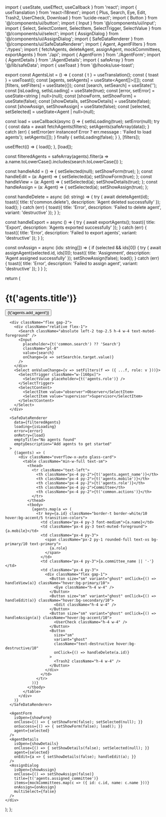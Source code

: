 import { useState, useEffect, useCallback } from 'react';
import { useTranslation } from 'react-i18next';
import { Plus, Search, Eye, Edit, Trash2, UserCheck, Download } from 'lucide-react';
import { Button } from '@/components/ui/button';
import { Input } from '@/components/ui/input';
import { Select, SelectContent, SelectItem, SelectTrigger, SelectValue } from '@/components/ui/select';
import { AssignDialog } from '@/components/ui/AssignDialog';
import { SafeDataRenderer } from '@/components/ui/SafeDataRenderer';
import { Agent, AgentFilters } from './types';
import { fetchAgents, deleteAgent, assignAgent, mockCommittees, exportAgents } from './api';
import { AgentForm } from './AgentForm';
import { AgentDetails } from './AgentDetails';
import { safeArray } from '@/lib/safeData';
import { useToast } from '@/hooks/use-toast';

export const AgentsList = () => {
  const { t } = useTranslation();
  const { toast } = useToast();
  const [agents, setAgents] = useState<Agent[]>([]);
  const [filters, setFilters] = useState<AgentFilters>({});
  const [search, setSearch] = useState('');
  const [isLoading, setIsLoading] = useState(true);
  const [error, setError] = useState<string | null>(null);
  const [showForm, setShowForm] = useState(false);
  const [showDetails, setShowDetails] = useState(false);
  const [showAssign, setShowAssign] = useState(false);
  const [selected, setSelected] = useState<Agent | null>(null);

  const load = useCallback(async () => {
    setIsLoading(true);
    setError(null);
    try {
      const data = await fetchAgents(filters);
      setAgents(safeArray(data));
    } catch (err) {
      setError(err instanceof Error ? err.message : 'Failed to load agents');
      setAgents([]);
    } finally {
      setIsLoading(false);
    }
  }, [filters]);

  useEffect(() => { load(); }, [load]);
  
  const filteredAgents = safeArray(agents).filter(a =>
    a.name.toLowerCase().includes(search.toLowerCase())
  );

  const handleAdd = () => { setSelected(null); setShowForm(true); };
  const handleEdit = (a: Agent) => { setSelected(a); setShowForm(true); };
  const handleView = (a: Agent) => { setSelected(a); setShowDetails(true); };
  const handleAssign = (a: Agent) => { setSelected(a); setShowAssign(true); };
  
  const handleDelete = async (id: string) => {
    try {
      await deleteAgent(id);
      toast({ title: t('common.delete'), description: 'Agent deleted successfully' });
      load();
    } catch (err) {
      toast({ title: 'Error', description: 'Failed to delete agent', variant: 'destructive' });
    }
  };

  const handleExport = async () => {
    try {
      await exportAgents();
      toast({ title: 'Export', description: 'Agents exported successfully' });
    } catch (err) {
      toast({ title: 'Error', description: 'Failed to export agents', variant: 'destructive' });
    }
  };

  const onAssign = async (ids: string[]) => {
    if (selected && ids[0]) {
      try {
        await assignAgent(selected.id, ids[0]);
        toast({ title: 'Assignment', description: 'Agent assigned successfully' });
        setShowAssign(false);
        load();
      } catch (err) {
        toast({ title: 'Error', description: 'Failed to assign agent', variant: 'destructive' });
      }
    }
  };

  return (
    <div className="space-y-4">
      <div className="flex justify-between items-center">
        <h1 className="text-2xl font-bold text-gradient-primary">{t('agents.title')}</h1>
        <Button onClick={handleAdd} className="bg-gradient-primary text-white">
          <Plus className="h-4 w-4 mr-2" />{t('agents.add_agent')}
        </Button>
      </div>

      <div className="flex gap-2">
        <div className="relative flex-1">
          <Search className="absolute left-2 top-2.5 h-4 w-4 text-muted-foreground" />
          <Input
            placeholder={t('common.search') ?? 'Search'}
            className="pl-8"
            value={search}
            onChange={e => setSearch(e.target.value)}
          />
        </div>
        <Select onValueChange={v => setFilters(f => ({ ...f, role: v }))}>
          <SelectTrigger className="w-[160px]">
            <SelectValue placeholder={t('agents.role')} />
          </SelectTrigger>
          <SelectContent>
            <SelectItem value="observer">Observer</SelectItem>
            <SelectItem value="supervisor">Supervisor</SelectItem>
          </SelectContent>
        </Select>
      </div>

      <SafeDataRenderer
        data={filteredAgents}
        loading={isLoading}
        error={error}
        onRetry={load}
        emptyTitle="No agents found"
        emptyDescription="Add agents to get started"
      >
        {(agents) => (
          <div className="overflow-x-auto glass-card">
            <table className="min-w-full text-sm">
              <thead>
                <tr className="text-left">
                  <th className="px-4 py-2">{t('agents.agent_name')}</th>
                  <th className="px-4 py-2">{t('agents.mobile')}</th>
                  <th className="px-4 py-2">{t('agents.role')}</th>
                  <th className="px-4 py-2">Committee</th>
                  <th className="px-4 py-2">{t('common.actions')}</th>
                </tr>
              </thead>
              <tbody>
                {agents.map(a => (
                  <tr key={a.id} className="border-t border-white/10 hover:bg-accent/5 transition-colors">
                    <td className="px-4 py-3 font-medium">{a.name}</td>
                    <td className="px-4 py-3 text-muted-foreground">{a.mobile}</td>
                    <td className="px-4 py-3">
                      <span className="px-2 py-1 rounded-full text-xs bg-primary/10 text-primary">
                        {a.role}
                      </span>
                    </td>
                    <td className="px-4 py-3">{a.committee_name || '-'}</td>
                    <td className="px-4 py-3">
                      <div className="flex gap-1">
                        <Button size="sm" variant="ghost" onClick={() => handleView(a)} className="hover:bg-primary/10">
                          <Eye className="h-4 w-4" />
                        </Button>
                        <Button size="sm" variant="ghost" onClick={() => handleEdit(a)} className="hover:bg-secondary/10">
                          <Edit className="h-4 w-4" />
                        </Button>
                        <Button size="sm" variant="ghost" onClick={() => handleAssign(a)} className="hover:bg-accent/10">
                          <UserCheck className="h-4 w-4" />
                        </Button>
                        <Button 
                          size="sm" 
                          variant="ghost" 
                          className="text-destructive hover:bg-destructive/10" 
                          onClick={() => handleDelete(a.id)}
                        >
                          <Trash2 className="h-4 w-4" />
                        </Button>
                      </div>
                    </td>
                  </tr>
                ))}
              </tbody>
            </table>
          </div>
        )}
      </SafeDataRenderer>

      <AgentForm
        isOpen={showForm}
        onClose={() => { setShowForm(false); setSelected(null); }}
        onSuccess={() => { setShowForm(false); load(); }}
        agent={selected}
      />
      <AgentDetails
        isOpen={showDetails}
        onClose={() => { setShowDetails(false); setSelected(null); }}
        agent={selected}
        onEdit={a => { setShowDetails(false); handleEdit(a); }}
      />
      <AssignDialog
        isOpen={showAssign}
        onClose={() => setShowAssign(false)}
        title={t('agents.assigned_committee')}
        items={mockCommittees.map(c => ({ id: c.id, name: c.name }))}
        onAssign={onAssign}
        multiSelect={false}
      />
    </div>
  );
};
